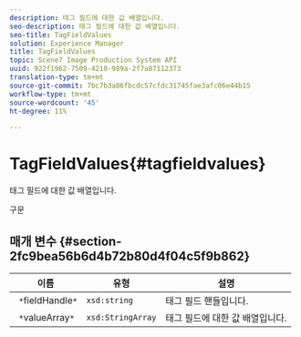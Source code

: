 ```yaml
---
description: 태그 필드에 대한 값 배열입니다.
seo-description: 태그 필드에 대한 값 배열입니다.
seo-title: TagFieldValues
solution: Experience Manager
title: TagFieldValues
topic: Scene7 Image Production System API
uuid: 922f1962-7509-4210-989a-2f7a87112373
translation-type: tm+mt
source-git-commit: 7bc7b3a86fbcdc57cfdc31745fae3afc06e44b15
workflow-type: tm+mt
source-wordcount: '45'
ht-degree: 11%

---
```



# TagFieldValues{#tagfieldvalues}

태그 필드에 대한 값 배열입니다.

구문

## 매개 변수 {#section-2fc9bea56b6d4b72b80d4f04c5f9b862}

| 이름 | 유형 | 설명 |
|---|---|---|
| ` *`fieldHandle`*` | `xsd:string` | 태그 필드 핸들입니다. |
| ` *`valueArray`*` | `xsd:StringArray` | 태그 필드에 대한 값 배열입니다. |

